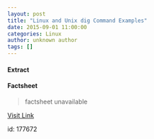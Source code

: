 ```yaml
---
layout: post
title: "Linux and Unix dig Command Examples"
date: 2015-09-01 11:00:00
categories: Linux
author: unknown author
tags: []
---
```



#### Extract
>

#### Factsheet
>factsheet unavailable

[Visit Link](http://www.linuxtoday.com/developer/linux-and-unix-dig-command-examples-150831084013.html)

id:  177672
